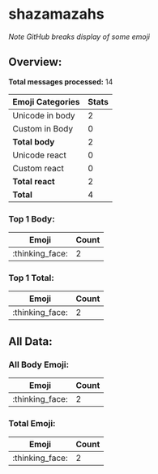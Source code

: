 # shazamazahs

*Note GitHub breaks display of some emoji*

## Overview:

**Total messages processed:** 14

Emoji Categories | Stats
-------|--------
Unicode in body | 2
Custom in Body | 0
**Total body** | 2
Unicode react | 0
Custom react | 0
**Total react** | 2
**Total** | 4

### Top 1 Body:

Emoji | Count
-------|--------
:thinking_face: | 2

### Top 1 Total:

Emoji | Count
-------|--------
:thinking_face: | 2

## All Data:

### All Body Emoji:

Emoji | Count
-------|--------
:thinking_face: | 2

### Total Emoji:

Emoji | Count
-------|--------
:thinking_face: | 2

